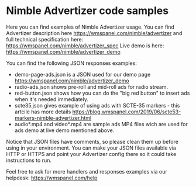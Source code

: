 # Nimble Advertizer code samples

Here you can find examples of Nimble Advertizer usage. You can find Advertizer description here https://wmspanel.com/nimble/advertizer and full technical specification here: https://wmspanel.com/nimble/advertizer_spec 
Live demo is here: https://wmspanel.com/nimble/advertizer_demo

You can find the following JSON responses examples:
* demo-page-ads.json is a JSON used for our demo page https://wmspanel.com/nimble/advertizer_demo
* radio-ads.json shows pre-roll and mid-roll ads for radio stream.
* red-button.json shows how you can do the "big red button" to insert ads when it's needed immediately.
* scte35.json gives example of using ads with SCTE-35 markers - this artcile has more details https://blog.wmspanel.com/2019/06/scte53-markers-nimble-advertizer.html
* audio*.mp4 and video*.mp4 are sample ads MP4 files wich are used for ads demo at live demo mentioned above.

Notice that JSON files have comments, so please clean them up before using in your environment.
You can make your JSON files available via HTTP or HTTPS and point your Advertizer config there so it could take instructions to run.

Feel free to ask for more handlers and responses examples via our helpdesk: https://wmspanel.com/help
